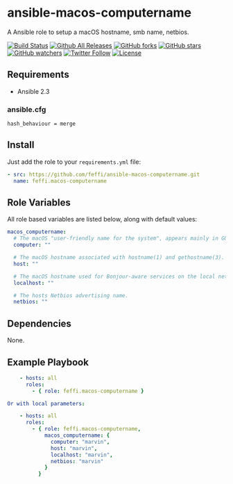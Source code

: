 # ansible-macos-computername
A Ansible role to setup a macOS hostname, smb name, netbios.

[![Build Status](https://img.shields.io/travis/feffi/ansible-macos-computername.svg)](https://github.com/feffi/ansible-macos-computername) [![Github All Releases](https://img.shields.io/github/downloads/feffi/ansible-macos-computername/total.svg)](https://github.com/feffi/ansible-macos-computername) [![GitHub forks](https://img.shields.io/github/forks/feffi/ansible-macos-computername.svg?style=social&label=Fork)](https://github.com/feffi/ansible-macos-computername) [![GitHub stars](https://img.shields.io/github/stars/feffi/ansible-macos-computername.svg?style=social&label=Star)](https://github.com/feffi/ansible-macos-computername) [![GitHub watchers](https://img.shields.io/github/watchers/feffi/ansible-macos-computername.svg?style=social&label=Watch)](https://github.com/feffi/ansible-macos-computername) [![Twitter Follow](https://img.shields.io/twitter/follow/feffi1.svg?style=social&label=Follow)](https://twitter.com/feffi1) [![License](http://img.shields.io/:license-mit-blue.svg)](https://github.com/feffi/ansible-macos-computername/blob/master/LICENSE)

## Requirements
- Ansible 2.3

### ansible.cfg
```
hash_behaviour = merge
```

## Install
Just add the role to your ``requirements.yml`` file:
```yaml
- src: https://github.com/feffi/ansible-macos-computername.git
  name: feffi.macos-computername
```

## Role Variables
All role based variables are listed below, along with default values:

```yaml
macos_computername:
  # The macOS "user-friendly name for the system", appears mainly in GUI.
  computer: ""

  # The macOS hostname associated with hostname(1) and gethostname(3).
  host: ""

  # The macOS hostname used for Bonjour-aware services on the local network.
  localhost: ""

  # The hosts Netbios advertising name.
  netbios: ""
```

## Dependencies
None.

## Example Playbook

```yaml
    - hosts: all
      roles:
        - { role: feffi.macos-computername }

Or with local parameters:

    - hosts: all
      roles:
        - { role: feffi.macos-computername,
            macos_computername: {
              computer: "marvin",
              host: "marvin",
              localhost: "marvin",
              netbios: "marvin"
            }
          }
```
